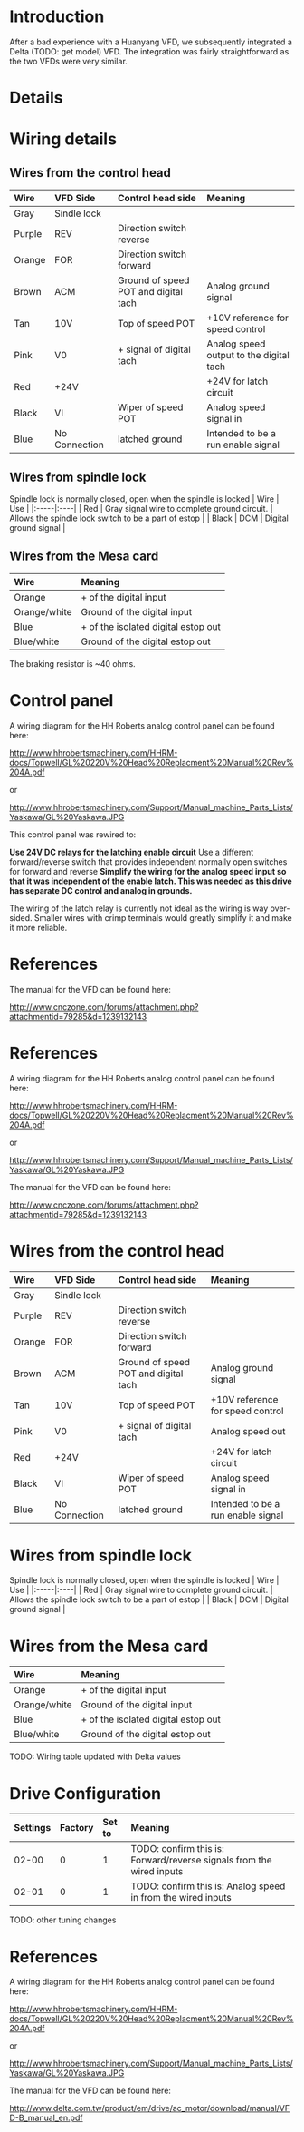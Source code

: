 # Introduction #

After a bad experience with a Huanyang VFD, we subsequently integrated a Delta (TODO: get model) VFD.  The integration was fairly straightforward as the two VFDs were very similar.


# Details #

# Wiring details #
## Wires from the control head ##

|Wire  | VFD Side       |Control head side         | Meaning  |
|:-----|:---------------|:-------------------------|:---------|
|Gray  | Sindle lock    |                          |          |
|Purple| REV            | Direction switch reverse |          |
|Orange| FOR            | Direction switch forward |          |
|Brown | ACM            | Ground of speed POT and digital tach | Analog ground signal |
|Tan   | 10V            | Top of speed POT         | +10V reference for speed control |
|Pink  | V0             | + signal of digital tach | Analog speed output to the digital tach|
|Red   | +24V           |                          | +24V for latch circuit |
|Black | VI             | Wiper of speed POT       | Analog speed signal in |
|Blue  | No Connection  | latched ground           | Intended to be a run enable signal |

## Wires from spindle lock ##

Spindle lock is normally closed, open when the spindle is locked
| Wire | Use |
|:-----|:----|
| Red  | Gray signal wire to complete ground circuit. | Allows the spindle lock switch to be a part of estop |
| Black | DCM |  Digital ground signal |

## Wires from the Mesa card ##
|Wire | Meaning |
|:----|:--------|
| Orange       | + of the digital input      |  Provides input to LinuxCNC when the spindle is faulted |
| Orange/white | Ground of the digital input |         |
| Blue         | + of the isolated digital estop out | Provides output from LinuxCNC when the system is estopped |
| Blue/white   | Ground of the digital estop out     |         |


The braking resistor is ~40 ohms.



# Control panel #
A wiring diagram for the HH Roberts analog control panel can be found here:

http://www.hhrobertsmachinery.com/HHRM-docs/Topwell/GL%20220V%20Head%20Replacment%20Manual%20Rev%204A.pdf

or

http://www.hhrobertsmachinery.com/Support/Manual_machine_Parts_Lists/Yaskawa/GL%20Yaskawa.JPG

This control panel was rewired to:

**Use 24V DC relays for the latching enable circuit** Use a different forward/reverse switch that provides independent normally open switches for forward and reverse
**Simplify the wiring for the analog speed input so that it was independent of the enable latch.  This was needed as this drive has separate DC control and analog in grounds.**

The wiring of the latch relay is currently not ideal as the wiring is way over-sided.  Smaller wires with crimp terminals would greatly simplify it and make it more reliable.

# References #
The manual for the VFD can be found here:

http://www.cnczone.com/forums/attachment.php?attachmentid=79285&d=1239132143

# References #
A wiring diagram for the HH Roberts analog control panel can be found here:

http://www.hhrobertsmachinery.com/HHRM-docs/Topwell/GL%20220V%20Head%20Replacment%20Manual%20Rev%204A.pdf

or

http://www.hhrobertsmachinery.com/Support/Manual_machine_Parts_Lists/Yaskawa/GL%20Yaskawa.JPG

The manual for the VFD can be found here:

http://www.cnczone.com/forums/attachment.php?attachmentid=79285&d=1239132143

# Wires from the control head #

|Wire  | VFD Side       |Control head side         | Meaning  |
|:-----|:---------------|:-------------------------|:---------|
|Gray  | Sindle lock    |                          |          |
|Purple| REV            | Direction switch reverse |          |
|Orange| FOR            | Direction switch forward |          |
|Brown | ACM            | Ground of speed POT and digital tach | Analog ground signal |
|Tan   | 10V            | Top of speed POT         | +10V reference for speed control |
|Pink  | V0             | + signal of digital tach | Analog speed out |
|Red   | +24V           |                          | +24V for latch circuit |
|Black | VI             | Wiper of speed POT       | Analog speed signal in |
|Blue  | No Connection  | latched ground           | Intended to be a run enable signal |

# Wires from spindle lock #

Spindle lock is normally closed, open when the spindle is locked
| Wire | Use |
|:-----|:----|
| Red  | Gray signal wire to complete ground circuit. | Allows the spindle lock switch to be a part of estop |
| Black | DCM |  Digital ground signal |

# Wires from the Mesa card #
|Wire | Meaning |
|:----|:--------|
| Orange       | + of the digital input      |  Provides input to LinuxCNC when the spindle is faulted |
| Orange/white | Ground of the digital input |         |
| Blue         | + of the isolated digital estop out | Provides output from LinuxCNC when the system is estopped |
| Blue/white   | Ground of the digital estop out     |         |

TODO: Wiring table updated with Delta values

# Drive Configuration #

| Settings | Factory | Set to | Meaning |
|:---------|:--------|:-------|:--------|
|02-00     | 0       | 1      | TODO: confirm this is: Forward/reverse signals from the wired inputs |
|02-01     | 0       | 1      | TODO: confirm this is: Analog speed in from the wired inputs |

TODO: other tuning changes

# References #
A wiring diagram for the HH Roberts analog control panel can be found here:

http://www.hhrobertsmachinery.com/HHRM-docs/Topwell/GL%20220V%20Head%20Replacment%20Manual%20Rev%204A.pdf

or

http://www.hhrobertsmachinery.com/Support/Manual_machine_Parts_Lists/Yaskawa/GL%20Yaskawa.JPG

The manual for the VFD can be found here:

http://www.delta.com.tw/product/em/drive/ac_motor/download/manual/VFD-B_manual_en.pdf
